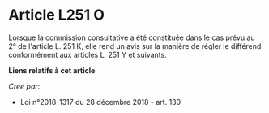 # Article L251 O

Lorsque la commission consultative a été constituée dans le cas prévu au 2° de l'article L. 251 K, elle rend un avis sur la
manière de régler le différend conformément aux articles L. 251 Y et suivants.

**Liens relatifs à cet article**

_Créé par_:

  - Loi n°2018-1317 du 28 décembre 2018 - art. 130
